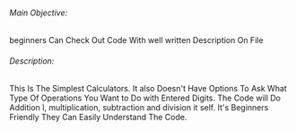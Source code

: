 <h6>Main Objective: </h6>
beginners Can Check Out Code With well written Description On File

<h6> Description: </h6>
This Is The Simplest Calculators. It also Doesn't Have Options To Ask What Type Of Operations You Want to Do with Entered Digits. The Code will Do Addition l, multiplication, subtraction and division it self. It's Beginners Friendly They Can Easily Understand The Code. 


